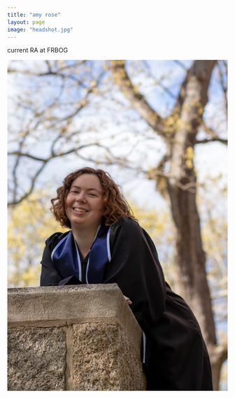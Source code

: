 ```yaml
---
title: "amy rose"
layout: page
image: "headshot.jpg"
---
```


current RA at FRBOG

![headshot](/assets/headshot.jpg)
